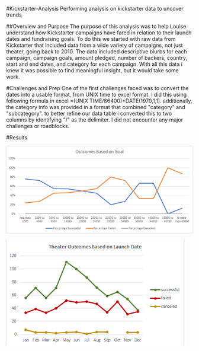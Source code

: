 #Kickstarter-Analysis
Performing analysis on kickstarter data to uncover trends

##Overview and Purpose
The purpose of this analysis was to help Louise understand how Kickstarter campaigns have fared in relation to their launch dates and fundraising goals. To do this we started with raw data from Kickstarter that included data from a wide variety of campaigns, not just theater, going back to 2010. The data included descriptive blurbs for each campaign, campaign goals, amount pledged, number of backers, country, start and end dates, and category for each campaign. With all this data i knew it was possible to find meaningful insight, but it would take some work. 

#Challenges and Prep
One of the first challenges faced was to convert the dates into a usable format, from UNIX time to excel format. I did this using following formula in excel  =(UNIX TIME/86400)+DATE(1970,1,1). additionally, the category info was provided in a format that combined "category" and "subcategory".  to better refine our data table i converted this to two columns by identifying "/" as the delimiter. I did not encounter any major challenges or roadblocks. 

#Results 



![](Resources/Outcomes_vs_Goals.png)


![](Resources/Theater_Outcomes_vs_Launch.png)
